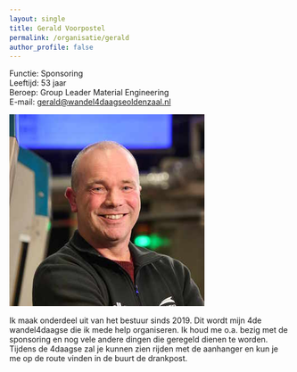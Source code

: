```yaml
---
layout: single
title: Gerald Voorpostel
permalink: /organisatie/gerald
author_profile: false
---
```


Functie: Sponsoring  
Leeftijd: 53 jaar  
Beroep: Group Leader Material Engineering  
E-mail: [gerald@wandel4daagseoldenzaal.nl](mailto:gerald@wandel4daagseoldenzaal.nl)  

![Gerald](/assets/organisatie/gerald.jpg)

Ik maak onderdeel uit van het bestuur sinds 2019. Dit wordt mijn 4de wandel4daagse die ik mede help organiseren. 
Ik houd me o.a. bezig met de sponsoring en nog vele andere dingen die geregeld dienen te worden. 
Tijdens de 4daagse zal je kunnen zien rijden met de aanhanger en kun je me op de route vinden in de buurt de drankpost.